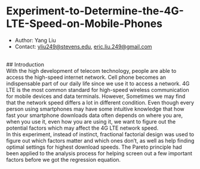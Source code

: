 # Experiment-to-Determine-the-4G-LTE-Speed-on-Mobile-Phones
- Author: Yang Liu
- Contact: yliu249@stevens.edu, eric.liu.249@gmail.com
<br>
## Introduction<br>
With the high development of telecom technology, people are able to access the high-speed internet network. Cell phone becomes an indispensable part of our daily life since we use it to access a network. 4G LTE is the most common standard for high-speed wireless communication for mobile devices and data terminals. However, Sometimes we may find that the network speed differs a lot in different condition. Even though every person using smartphones may have some intuitive knowledge that how fast your smartphone downloads data often depends on where you are, when you use it, even how you are using it, we want to figure out the potential factors which may affect the 4G LTE network speed.<br> 
In this experiment, instead of instinct, fractional factorial design was used to figure out which factors matter and which ones don’t, as well as help finding optimal settings for highest download speeds. The Pareto principle had been applied to the analysis process for helping screen out a few important factors before we got the regression equation.
